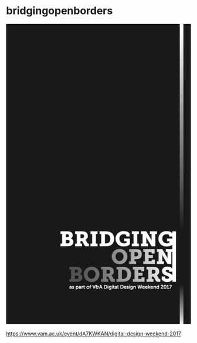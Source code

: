 # bridgingopenborders


![Image](Images/BOB_CoverImage.jpg)


https://www.vam.ac.uk/event/dA7KWKAN/digital-design-weekend-2017
